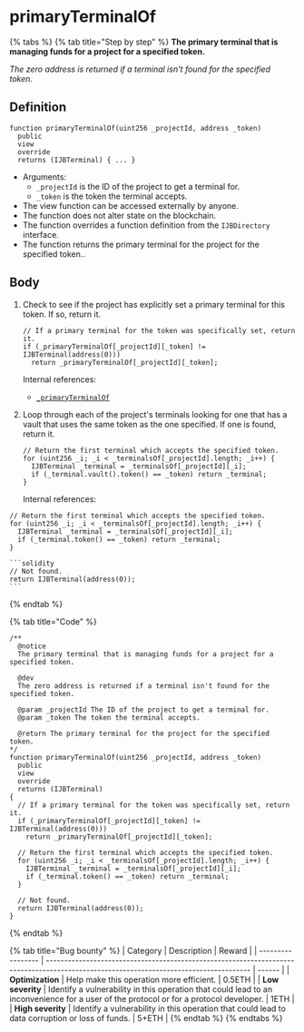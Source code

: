 # primaryTerminalOf

{% tabs %}
{% tab title="Step by step" %}
**The primary terminal that is managing funds for a project for a specified token.**

_The zero address is returned if a terminal isn't found for the specified token._

## Definition

```solidity
function primaryTerminalOf(uint256 _projectId, address _token)
  public
  view
  override
  returns (IJBTerminal) { ... }
```

* Arguments:
  * `_projectId` is the ID of the project to get a terminal for.
  * `_token` is the token the terminal accepts.
* The view function can be accessed externally by anyone.
* The function does not alter state on the blockchain.
* The function overrides a function definition from the `IJBDirectory` interface.
* The function returns the primary terminal for the project for the specified token..

## Body

1.  Check to see if the project has explicitly set a primary terminal for this token. If so, return it.

    ```solidity
    // If a primary terminal for the token was specifically set, return it.
    if (_primaryTerminalOf[_projectId][_token] != IJBTerminal(address(0)))
      return _primaryTerminalOf[_projectId][_token];
    ```

    Internal references:

    * [`_primaryTerminalOf`](../properties/\_primaryterminalof.md)
2.  Loop through each of the project's terminals looking for one that has a vault that uses the same token as the one specified. If one is found, return it.

    ```solidity
    // Return the first terminal which accepts the specified token.
    for (uint256 _i; _i < _terminalsOf[_projectId].length; _i++) {
      IJBTerminal _terminal = _terminalsOf[_projectId][_i];
      if (_terminal.vault().token() == _token) return _terminal;
    }
    ```

    Internal references:

   ```solidity
   // Return the first terminal which accepts the specified token.
   for (uint256 _i; _i < _terminalsOf[_projectId].length; _i++) {
     IJBTerminal _terminal = _terminalsOf[_projectId][_i];
     if (_terminal.token() == _token) return _terminal;
   }
   ```

    ```solidity
    // Not found.
    return IJBTerminal(address(0));
    ```
{% endtab %}

{% tab title="Code" %}
```solidity
/** 
  @notice
  The primary terminal that is managing funds for a project for a specified token.

  @dev
  The zero address is returned if a terminal isn't found for the specified token.

  @param _projectId The ID of the project to get a terminal for.
  @param _token The token the terminal accepts.

  @return The primary terminal for the project for the specified token.
*/
function primaryTerminalOf(uint256 _projectId, address _token)
  public
  view
  override
  returns (IJBTerminal)
{
  // If a primary terminal for the token was specifically set, return it.
  if (_primaryTerminalOf[_projectId][_token] != IJBTerminal(address(0)))
    return _primaryTerminalOf[_projectId][_token];

  // Return the first terminal which accepts the specified token.
  for (uint256 _i; _i < _terminalsOf[_projectId].length; _i++) {
    IJBTerminal _terminal = _terminalsOf[_projectId][_i];
    if (_terminal.token() == _token) return _terminal;
  }

  // Not found.
  return IJBTerminal(address(0));
}
```
{% endtab %}

{% tab title="Bug bounty" %}
| Category          | Description                                                                                                                            | Reward |
| ----------------- | -------------------------------------------------------------------------------------------------------------------------------------- | ------ |
| **Optimization**  | Help make this operation more efficient.                                                                                               | 0.5ETH |
| **Low severity**  | Identify a vulnerability in this operation that could lead to an inconvenience for a user of the protocol or for a protocol developer. | 1ETH   |
| **High severity** | Identify a vulnerability in this operation that could lead to data corruption or loss of funds.                                        | 5+ETH  |
{% endtab %}
{% endtabs %}
